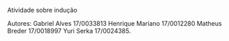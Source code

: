 Atividade sobre indução

Autores: 
    Gabriel Alves 17/0033813
    Henrique Mariano 17/0012280
    Matheus Breder 17/0018997
    Yuri Serka 17/0024385.